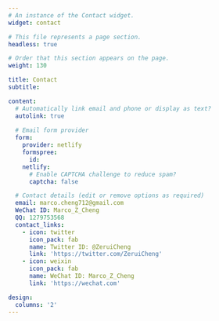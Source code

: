 ```yaml
---
# An instance of the Contact widget.
widget: contact

# This file represents a page section.
headless: true

# Order that this section appears on the page.
weight: 130

title: Contact
subtitle:

content:
  # Automatically link email and phone or display as text?
  autolink: true
  
  # Email form provider
  form:
    provider: netlify
    formspree:
      id:
    netlify:
      # Enable CAPTCHA challenge to reduce spam?
      captcha: false

  # Contact details (edit or remove options as required)
  email: marco.cheng712@gmail.com
  WeChat ID: Marco_Z_Cheng
  QQ: 1279753568
  contact_links:
    - icon: twitter
      icon_pack: fab
      name: Twitter ID: @ZeruiCheng
      link: 'https://twitter.com/ZeruiCheng'
    - icon: weixin
      icon_pack: fab
      name: WeChat ID: Marco_Z_Cheng
      link: 'https://wechat.com'

design:
  columns: '2'
---
```

